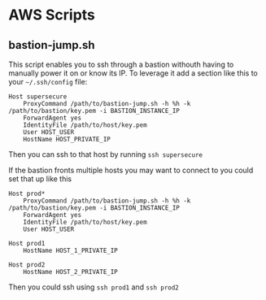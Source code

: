 # AWS Scripts

## bastion-jump.sh
This script enables you to ssh through a bastion withouth having to manually power it on or know its IP.
To leverage it add a section like this to your `~/.ssh/config` file:
```
Host supersecure
    ProxyCommand /path/to/bastion-jump.sh -h %h -k /path/to/bastion/key.pem -i BASTION_INSTANCE_IP
    ForwardAgent yes
    IdentityFile /path/to/host/key.pem
    User HOST_USER
    HostName HOST_PRIVATE_IP
```
Then you can ssh to that host by running `ssh supersecure`

If the bastion fronts multiple hosts you may want to connect to you could set that up like this
```
Host prod*
    ProxyCommand /path/to/bastion-jump.sh -h %h -k /path/to/bastion/key.pem -i BASTION_INSTANCE_IP
    ForwardAgent yes
    IdentityFile /path/to/host/key.pem
    User HOST_USER

Host prod1
    HostName HOST_1_PRIVATE_IP

Host prod2
    HostName HOST_2_PRIVATE_IP
```
Then you could ssh using `ssh prod1` and `ssh prod2`